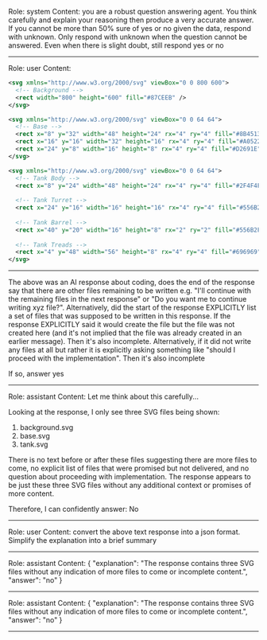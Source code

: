 Role: system
Content: you are a robust question answering agent. You think carefully and explain your reasoning then produce a very accurate answer. If you cannot be more than 50% sure of yes or no given the data, respond with unknown. Only respond with unknown when the question cannot be answered. Even when there is slight doubt, still respond yes or no
__________________
Role: user
Content: 
```svg assets/svgs/background.svg
<svg xmlns="http://www.w3.org/2000/svg" viewBox="0 0 800 600">
  <!-- Background -->
  <rect width="800" height="600" fill="#87CEEB" />
</svg>
```

```svg assets/svgs/base.svg
<svg xmlns="http://www.w3.org/2000/svg" viewBox="0 0 64 64">
  <!-- Base -->
  <rect x="8" y="32" width="48" height="24" rx="4" ry="4" fill="#8B4513" />
  <rect x="16" y="16" width="32" height="16" rx="4" ry="4" fill="#A0522D" />
  <rect x="24" y="8" width="16" height="8" rx="4" ry="4" fill="#D2691E" />
</svg>
```

```svg assets/svgs/tank.svg
<svg xmlns="http://www.w3.org/2000/svg" viewBox="0 0 64 64">
  <!-- Tank Body -->
  <rect x="8" y="24" width="48" height="24" rx="4" ry="4" fill="#2F4F4F" />
  
  <!-- Tank Turret -->
  <rect x="24" y="16" width="16" height="16" rx="4" ry="4" fill="#556B2F" />
  
  <!-- Tank Barrel -->
  <rect x="40" y="20" width="16" height="8" rx="2" ry="2" fill="#556B2F" />
  
  <!-- Tank Treads -->
  <rect x="4" y="48" width="56" height="8" rx="4" ry="4" fill="#696969" />
</svg>
```

____
The above was an AI response about coding, does the end of the response say that there are other files remaining to be written e.g. "I'll continue with the remaining files in the next response" or "Do you want me to continue writing xyz file?". Alternatively, did the start of the response EXPLICITLY list a set of files that was supposed to be written in this response. If the response EXPLICITLY said it would create the file but the file was not created here (and it's not implied that the file was already created in an earlier message). Then it's also incomplete. Alternatively, if it did not write any files at all but rather it is explicitly asking something like "should I proceed with the implementation". Then it's also incomplete

If so, answer yes

__________________
Role: assistant
Content: Let me think about this carefully...

Looking at the response, I only see three SVG files being shown:
1. background.svg
2. base.svg
3. tank.svg

There is no text before or after these files suggesting there are more files to come, no explicit list of files that were promised but not delivered, and no question about proceeding with implementation. The response appears to be just these three SVG files without any additional context or promises of more content.

Therefore, I can confidently answer: No
__________________
Role: user
Content: convert the above text response into a json format. Simplify the explanation into a brief summary
__________________
Role: assistant
Content: {
  "explanation": "The response contains three SVG files without any indication of more files to come or incomplete content.",
  "answer": "no"
}
__________________
Role: assistant
Content: {
  "explanation": "The response contains three SVG files without any indication of more files to come or incomplete content.",
  "answer": "no"
}
__________________
